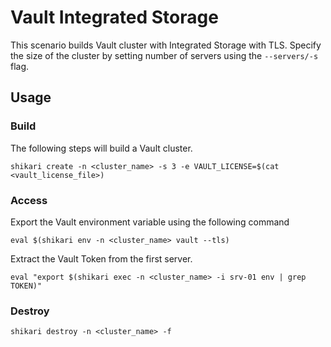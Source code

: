 # Vault Integrated Storage

This scenario builds Vault cluster with Integrated Storage with TLS. Specify the size of the cluster by setting number of servers using the `--servers/-s` flag.

## Usage


### Build

The following steps will build a Vault cluster.

```
shikari create -n <cluster_name> -s 3 -e VAULT_LICENSE=$(cat <vault_license_file>)
```

### Access

Export the Vault environment variable using the following command

```
eval $(shikari env -n <cluster_name> vault --tls)
```

Extract the Vault Token from the first server.

```
eval "export $(shikari exec -n <cluster_name> -i srv-01 env | grep TOKEN)"
```

### Destroy

```
shikari destroy -n <cluster_name> -f
```